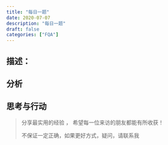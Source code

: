 ```yaml
---
title: "每日一题"
date: 2020-07-07
description: "每日一题"
draft: false
categories: ["FQA"]
---
```






## 描述：



## 分析



## 思考与行动



>  分享最实用的经验 ， 希望每一位来访的朋友都能有所收获！
>
> 不保证一定正确，如果更好方式，疑问，请联系我

